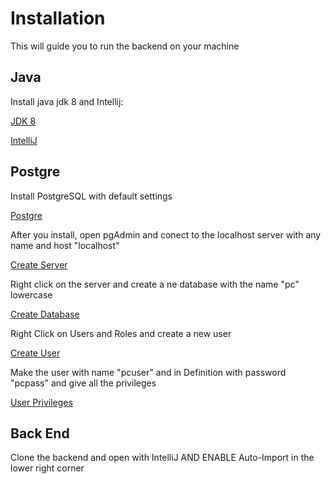 # Installation

This will guide you to run the backend on your machine

## Java

Install java jdk 8 and Intellij:
	
[JDK 8](https://www.oracle.com/technetwork/java/javase/downloads/jdk8-downloads-2133151.html)
	
[IntelliJ](https://www.jetbrains.com/idea/)
	
## Postgre

Install PostgreSQL with default settings

[Postgre](https://www.postgresql.org/download/)
	
After you install, open pgAdmin and conect to the localhost server with any name and host "localhost"

[Create Server](https://i.imgur.com/f5Ie0DX.png)
	
Right click on the server and create a ne database with the name "pc" lowercase
	
[Create Database](https://i.imgur.com/IrMWXHY.png)
	
Right Click on Users and Roles and create a new user
	
[Create User](https://i.imgur.com/7xM5m4f.png)
	
Make the user with name "pcuser" and in Definition with password "pcpass" and give all the privileges
	
[User Privileges](https://i.imgur.com/iJL9QI1.png)

## Back End

Clone the backend and open with IntelliJ AND ENABLE Auto-Import in the lower right corner